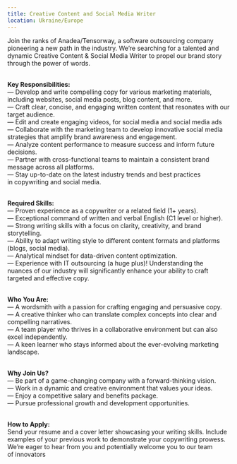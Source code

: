```yaml
---
title: Creative Content and Social Media Writer
location: Ukraine/Europe
---
```

Join the ranks of Anadea/Tensorway, a software outsourcing company pioneering a new path in the industry. We’re searching for a talented and dynamic Creative Content & Social Media Writer to propel our brand story through the power of words.

\
**Key Responsibilities:**\
— Develop and write compelling copy for various marketing materials, including websites, social media posts, blog content, and more.\
— Craft clear, concise, and engaging written content that resonates with our target audience.\
— Edit and create engaging videos, for social media and social media ads\
— Collaborate with the marketing team to develop innovative social media strategies that amplify brand awareness and engagement.\
— Analyze content performance to measure success and inform future decisions.\
— Partner with cross-functional teams to maintain a consistent brand message across all platforms.\
— Stay up-to-date on the latest industry trends and best practices in copywriting and social media.

\
**Required Skills:**\
— Proven experience as a copywriter or a related field (1+ years).\
— Exceptional command of written and verbal English (C1 level or higher).\
— Strong writing skills with a focus on clarity, creativity, and brand storytelling.\
— Ability to adapt writing style to different content formats and platforms (blogs, social media).\
— Analytical mindset for data-driven content optimization.\
— Experience with IT outsourcing (a huge plus)! Understanding the nuances of our industry will significantly enhance your ability to craft targeted and effective copy.

\
**Who You Are:**\
— A wordsmith with a passion for crafting engaging and persuasive copy.\
— A creative thinker who can translate complex concepts into clear and compelling narratives.\
— A team player who thrives in a collaborative environment but can also excel independently.\
— A keen learner who stays informed about the ever-evolving marketing landscape.

\
**Why Join Us?**\
— Be part of a game-changing company with a forward-thinking vision.\
— Work in a dynamic and creative environment that values your ideas.\
— Enjoy a competitive salary and benefits package.\
— Pursue professional growth and development opportunities.

\
**How to Apply:**\
Send your resume and a cover letter showcasing your writing skills. Include examples of your previous work to demonstrate your copywriting prowess.\
We’re eager to hear from you and potentially welcome you to our team of innovators